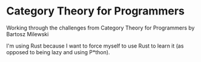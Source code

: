 # Category Theory for Programmers

Working through the challenges from Category Theory for Programmers by Bartosz Milewski

I'm using Rust because I want to force myself to use Rust to learn it (as opposed to being lazy and using P*thon).